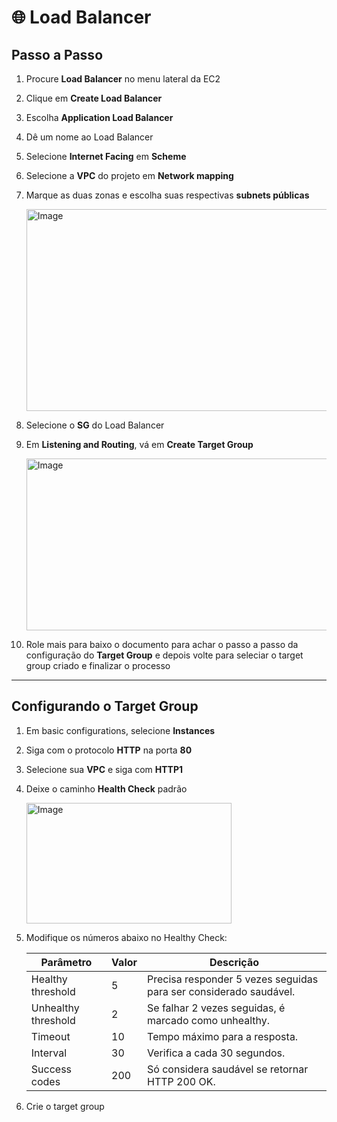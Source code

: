 # 🌐 Load Balancer

## Passo a Passo

1. Procure **Load Balancer** no menu lateral da EC2
   
2. Clique em **Create Load Balancer**

3. Escolha **Application Load Balancer**  

4. Dê um nome ao Load Balancer  

5. Selecione **Internet Facing** em **Scheme**

6. Selecione a **VPC** do projeto em **Network mapping**

7. Marque as duas zonas e escolha suas respectivas **subnets públicas**  

   <img width="631" height="323" alt="Image" src="https://github.com/user-attachments/assets/6c27af9d-c69c-4c0e-b0af-0f151fe29d2a" />


8. Selecione o **SG** do Load Balancer  

9. Em **Listening and Routing**, vá em **Create Target Group**  

   <img width="517" height="275" alt="Image" src="https://github.com/user-attachments/assets/5b760191-6ddf-4ee4-88b1-78bb926f3369" />


10. Role mais para baixo o documento para achar o passo a passo da configuração do **Target Group** e depois volte para seleciar o target group criado e finalizar o processo

___

## Configurando o Target Group

1. Em basic configurations, selecione **Instances**  

2. Siga com o protocolo **HTTP** na porta **80**  

3. Selecione sua **VPC** e siga com **HTTP1**

4. Deixe o caminho **Health Check** padrão  

   <img width="328" height="193" alt="Image" src="https://github.com/user-attachments/assets/8f769425-d3bb-4363-b576-717ac66ce2b0" />


5. Modifique os números abaixo no Healthy Check:

   | Parâmetro             | Valor      | Descrição                                                   |
   |-----------------------|-----------|-------------------------------------------------------------|
   | Healthy threshold     | 5         | Precisa responder 5 vezes seguidas para ser considerado saudável. |
   | Unhealthy threshold   | 2         | Se falhar 2 vezes seguidas, é marcado como unhealthy.      |
   | Timeout               | 10        | Tempo máximo para a resposta.                               |
   | Interval              | 30        | Verifica a cada 30 segundos.                                |
   | Success codes         | 200       | Só considera saudável se retornar HTTP 200 OK.             |


 
6. Crie o target group

































